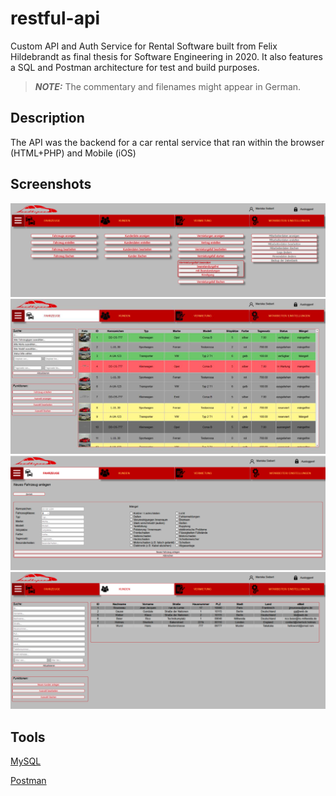# restful-api

Custom API and Auth Service for Rental Software built from Felix Hildebrandt as final thesis for Software Engineering in 2020.
It also features a SQL and Postman architecture for test and build purposes.

> **_NOTE:_** The commentary and filenames might appear in German.

## Description

The API was the backend for a car rental service that ran within the browser (HTML+PHP) and Mobile (iOS)

## Screenshots

![Screenshot 1](./img/screenshot_01.png)
![Screenshot 2](./img/screenshot_02.png)
![Screenshot 3](./img/screenshot_03.png)
![Screenshot 4](./img/screenshot_04.png)

## Tools

[MySQL](https://www.mysql.com/)

[Postman](https://www.postman.com/)